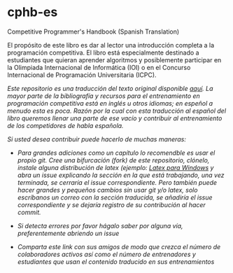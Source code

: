 # cphb-es
Competitive Programmer's Handbook (Spanish Translation)

El propósito de este libro es dar al lector una introducción completa a la programación competitiva. 
El libro está especialmente destinado a estudiantes que quieran aprender algoritmos y posiblemente 
participar en la Olimpiada Internacional de Informática (IOI) o en el Concurso Internacional de 
Programación Universitaria (ICPC).

_Este repositorio es una traducción del texto original disponible [aquí](https://github.com/pllk/cphb).
La mayor parte de la bibliografía y recursos para el entrenamiento en programación competitiva 
está en inglés u otros idiomas; en espeñol a menudo esta es poca. Razón por la cual con esta 
traducción al español del libro queremos llenar una parte de ese vacío y contribuir al entrenamiento
de los competidores de habla española._

_Si usted desea contribuir puede hacerlo de muchas maneras:_

* _Para grandes adiciones como un capítulo lo recomendble es usar el propio git. Cree una bifurcación 
(fork) de este repositorio, clónelo, instale alguna distribución de latex (ejemplo: [Latex para 
Windows](http://nokyotsu.com/latex/windows.html) y abra un issue explicando la sección en la que
está trabajando, una vez terminada, se cerraría el issue correspondiente. Pero también puede hacer 
grandes y pequeños cambios sin usar git y/o latex, solo escríbanos un correo con la sección traducida,
se añadiría el issue correspondiente y se dejaría registro de su contribución al hacer commit._

* _Si detecta errores por favor hágalo saber por alguna vía, preferentemente abriendo un issue_

* _Comparta este link con sus amigos de modo que crezca el número de colaboradores activos así como 
el número de entrenadores y estudiantes que usan el contenido traducido en sus entrenamientos_
